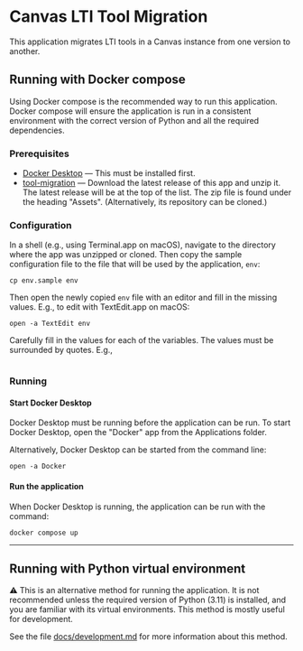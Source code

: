 # Canvas LTI Tool Migration

This application migrates LTI tools in a Canvas instance from one version to another.

## Running with Docker compose

Using Docker compose is the recommended way to run this application.  Docker compose will ensure the application is run in a consistent environment with the correct version of Python and all the required dependencies.

### Prerequisites
* [Docker Desktop](https://www.docker.com/products/docker-desktop/) — This must be installed first.
* [tool-migration](https://github.com/tl-its-umich-edu/tool-migration/releases/latest) — Download the latest release of this app and unzip it.  The latest release will be at the top of the list.  The zip file is found under the heading "Assets".  (Alternatively, its repository can be cloned.)

### Configuration

In a shell (e.g., using Terminal.app on macOS), navigate to the directory where the app was unzipped or cloned.  Then copy the sample configuration file to the file that will be used by the application, `env`:

```shell
cp env.sample env
```

Then open the newly copied `env` file with an editor and fill in the missing values.  E.g., to edit with TextEdit.app on macOS:

```shell
open -a TextEdit env
```

Carefully fill in the values for each of the variables.  The values must be surrounded by quotes.  E.g.,

```shell
```

### Running

#### Start Docker Desktop

Docker Desktop must be running before the application can be run.  To start Docker Desktop, open the "Docker" app from the Applications folder.

Alternatively, Docker Desktop can be started from the command line:

```shell
open -a Docker
```

#### Run the application

When Docker Desktop is running, the application can be run with the command:

```shell
docker compose up
```

---

## Running with Python virtual environment

⚠ This is an alternative method for running the application.  It is not recommended unless the required version of Python (3.11) is installed, and you are familiar with its virtual environments.  This method is mostly useful for development.

See the file [docs/development.md](docs/development.md) for more information about this method.
